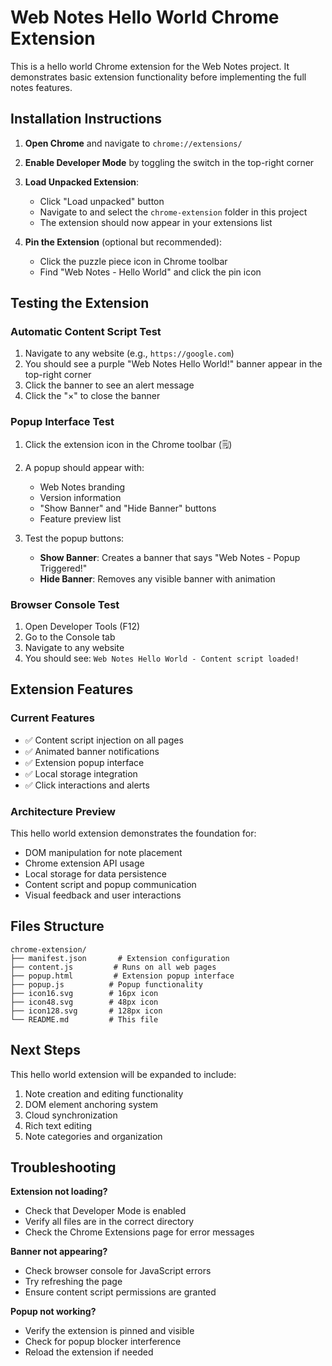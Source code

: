 # Web Notes Hello World Chrome Extension

This is a hello world Chrome extension for the Web Notes project. It demonstrates basic extension functionality before implementing the full notes features.

## Installation Instructions

1. **Open Chrome** and navigate to `chrome://extensions/`

2. **Enable Developer Mode** by toggling the switch in the top-right corner

3. **Load Unpacked Extension**:
   - Click "Load unpacked" button
   - Navigate to and select the `chrome-extension` folder in this project
   - The extension should now appear in your extensions list

4. **Pin the Extension** (optional but recommended):
   - Click the puzzle piece icon in Chrome toolbar
   - Find "Web Notes - Hello World" and click the pin icon

## Testing the Extension

### Automatic Content Script Test
1. Navigate to any website (e.g., `https://google.com`)
2. You should see a purple "Web Notes Hello World!" banner appear in the top-right corner
3. Click the banner to see an alert message
4. Click the "×" to close the banner

### Popup Interface Test
1. Click the extension icon in the Chrome toolbar (🗒️)
2. A popup should appear with:
   - Web Notes branding
   - Version information
   - "Show Banner" and "Hide Banner" buttons
   - Feature preview list

3. Test the popup buttons:
   - **Show Banner**: Creates a banner that says "Web Notes - Popup Triggered!"
   - **Hide Banner**: Removes any visible banner with animation

### Browser Console Test
1. Open Developer Tools (F12)
2. Go to the Console tab
3. Navigate to any website
4. You should see: `Web Notes Hello World - Content script loaded!`

## Extension Features

### Current Features
- ✅ Content script injection on all pages
- ✅ Animated banner notifications
- ✅ Extension popup interface
- ✅ Local storage integration
- ✅ Click interactions and alerts

### Architecture Preview
This hello world extension demonstrates the foundation for:
- DOM manipulation for note placement
- Chrome extension API usage
- Local storage for data persistence
- Content script and popup communication
- Visual feedback and user interactions

## Files Structure

```
chrome-extension/
├── manifest.json       # Extension configuration
├── content.js         # Runs on all web pages
├── popup.html         # Extension popup interface
├── popup.js          # Popup functionality
├── icon16.svg        # 16px icon
├── icon48.svg        # 48px icon
├── icon128.svg       # 128px icon
└── README.md         # This file
```

## Next Steps

This hello world extension will be expanded to include:
1. Note creation and editing functionality
2. DOM element anchoring system
3. Cloud synchronization
4. Rich text editing
5. Note categories and organization

## Troubleshooting

**Extension not loading?**
- Check that Developer Mode is enabled
- Verify all files are in the correct directory
- Check the Chrome Extensions page for error messages

**Banner not appearing?**
- Check browser console for JavaScript errors
- Try refreshing the page
- Ensure content script permissions are granted

**Popup not working?**
- Verify the extension is pinned and visible
- Check for popup blocker interference
- Reload the extension if needed